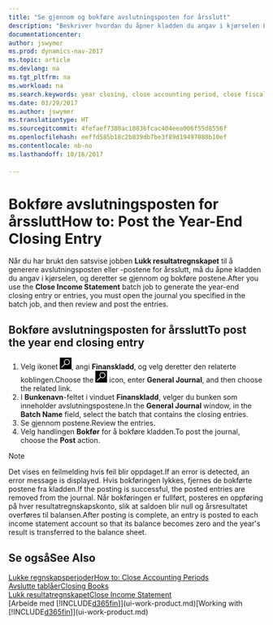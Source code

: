 ```yaml
---
title: "Se gjennom og bokføre avslutningsposten for årsslutt"
description: "Beskriver hvordan du åpner kladden du angav i kjørselen Lukk resultatregnskapet, og deretter ser gjennom og bokfører avslutningsposten for årsslutt."
documentationcenter: 
author: jswymer
ms.prod: dynamics-nav-2017
ms.topic: article
ms.devlang: na
ms.tgt_pltfrm: na
ms.workload: na
ms.search.keywords: year closing, close accounting period, close fiscal year, bank account detailed trial balance
ms.date: 03/29/2017
ms.author: jswymer
ms.translationtype: HT
ms.sourcegitcommit: 4fefaef7380ac10836fcac404eea006f55d8556f
ms.openlocfilehash: eeffd585b18c2b839db7be3f89d19497080b10ef
ms.contentlocale: nb-no
ms.lasthandoff: 10/16/2017

---
```

# <a name="how-to-post-the-year-end-closing-entry"></a><span data-ttu-id="f2412-103">Bokføre avslutningsposten for årsslutt</span><span class="sxs-lookup"><span data-stu-id="f2412-103">How to: Post the Year-End Closing Entry</span></span>
<span data-ttu-id="f2412-104">Når du har brukt den satsvise jobben **Lukk resultatregnskapet** til å generere avslutningsposten eller -postene for årsslutt, må du åpne kladden du angav i kjørselen, og deretter se gjennom og bokføre postene.</span><span class="sxs-lookup"><span data-stu-id="f2412-104">After you use the **Close Income Statement** batch job to generate the year-end closing entry or entries, you must open the journal you specified in the batch job, and then review and post the entries.</span></span>

## <a name="to-post-the-year-end-closing-entry"></a><span data-ttu-id="f2412-105">Bokføre avslutningsposten for årsslutt</span><span class="sxs-lookup"><span data-stu-id="f2412-105">To post the year end closing entry</span></span>
1. <span data-ttu-id="f2412-106">Velg ikonet ![Søk etter side eller rapport](media/ui-search/search_small.png "Søk etter side eller rapport"), angi **Finanskladd**, og velg deretter den relaterte koblingen.</span><span class="sxs-lookup"><span data-stu-id="f2412-106">Choose the ![Search for Page or Report](media/ui-search/search_small.png "Search for Page or Report icon") icon, enter **General Journal**, and then choose the related link.</span></span>
2. <span data-ttu-id="f2412-107">I **Bunkenavn**-feltet i vinduet **Finanskladd**, velger du bunken som inneholder avslutningspostene.</span><span class="sxs-lookup"><span data-stu-id="f2412-107">In the **General Journal** window, in the **Batch Name** field, select the batch that contains the closing entries.</span></span>
3. <span data-ttu-id="f2412-108">Se gjennom postene.</span><span class="sxs-lookup"><span data-stu-id="f2412-108">Review the entries.</span></span>
4. <span data-ttu-id="f2412-109">Velg handlingen **Bokfør** for å bokføre kladden.</span><span class="sxs-lookup"><span data-stu-id="f2412-109">To post the journal, choose the **Post** action.</span></span>

> [!NOTE]  
>   <span data-ttu-id="f2412-110">Det vises en feilmelding hvis feil blir oppdaget.</span><span class="sxs-lookup"><span data-stu-id="f2412-110">If an error is detected, an error message is displayed.</span></span> <span data-ttu-id="f2412-111">Hvis bokføringen lykkes, fjernes de bokførte postene fra kladden.</span><span class="sxs-lookup"><span data-stu-id="f2412-111">If the posting is successful, the posted entries are removed from the journal.</span></span> <span data-ttu-id="f2412-112">Når bokføringen er fullført, posteres en oppføring på hver resultatregnskapskonto, slik at saldoen blir null og årsresultatet overføres til balansen.</span><span class="sxs-lookup"><span data-stu-id="f2412-112">After posting is complete, an entry is posted to each income statement account so that its balance becomes zero and the year's result is transferred to the balance sheet.</span></span>

## <a name="see-also"></a><span data-ttu-id="f2412-113">Se også</span><span class="sxs-lookup"><span data-stu-id="f2412-113">See Also</span></span>
[<span data-ttu-id="f2412-114">Lukke regnskapsperioder</span><span class="sxs-lookup"><span data-stu-id="f2412-114">How to: Close Accounting Periods</span></span>](year-close-account-periods.md)  
[<span data-ttu-id="f2412-115">Avslutte tablåer</span><span class="sxs-lookup"><span data-stu-id="f2412-115">Closing Books</span></span>](year-close-books.md)  
[<span data-ttu-id="f2412-116">Lukk resultatregnskapet</span><span class="sxs-lookup"><span data-stu-id="f2412-116">Close Income Statement</span></span>](year-close-income-statement.md)  
<span data-ttu-id="f2412-117">[Arbeide med [!INCLUDE[d365fin](includes/d365fin_md.md)]](ui-work-product.md)</span><span class="sxs-lookup"><span data-stu-id="f2412-117">[Working with [!INCLUDE[d365fin](includes/d365fin_md.md)]](ui-work-product.md)</span></span>

